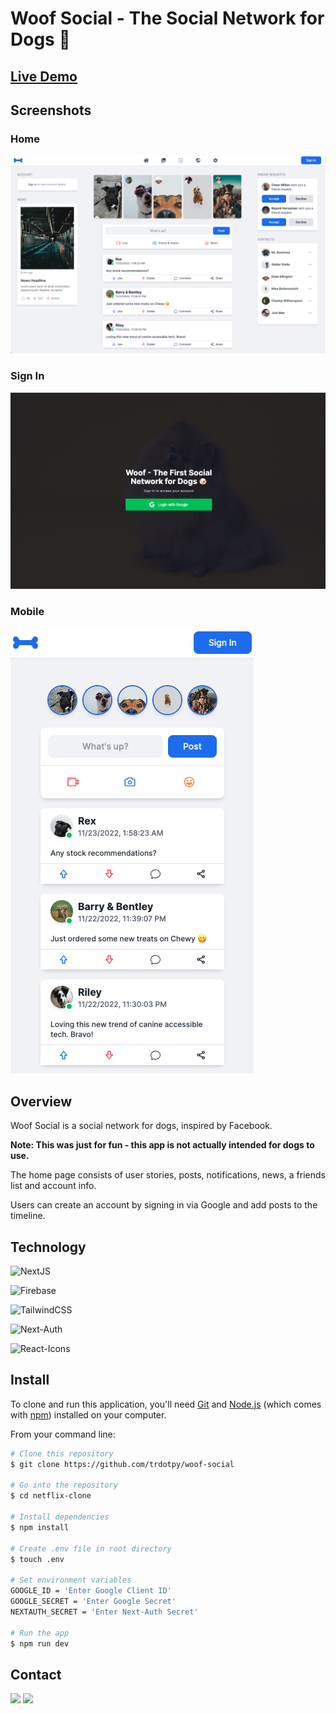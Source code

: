 # Woof Social - The Social Network for Dogs 🐶

## <a href="">Live Demo</a>

## Screenshots

### Home

<img src="./public/woof-ss-home.png">

### Sign In

<img src="./public/woof-ss-login.png">

### Mobile

<img src="./public/woof-ss-mobile.png">

## Overview

Woof Social is a social network for dogs, inspired by Facebook.

**Note: This was just for fun - this app is not actually intended for dogs to use.**

The home page consists of user stories, posts, notifications, news, a friends list and account info.

Users can create an account by signing in via Google and add posts to the timeline.

## Technology

![NextJS](https://img.shields.io/static/v1?style=for-the-badge&message=NextJS&color=black&logo=Next.js&logoColor=white&label=)

![Firebase](https://img.shields.io/static/v1?style=for-the-badge&message=Firebase&color=orange&logo=Firebase&logoColor=yello&label=)

![TailwindCSS](https://img.shields.io/static/v1?style=for-the-badge&message=TailwindCSS&color=blue&logo=TailwindCSS&logoColor=white&label=)

![Next-Auth](https://img.shields.io/static/v1?style=for-the-badge&message=Next-Auth&color=black&logo=NextAuth&logoColor=white&label=)

![React-Icons](https://img.shields.io/static/v1?style=for-the-badge&message=React-Icons&color=blue&logo=React&logoColor=white&label=)

## Install

To clone and run this application, you'll need [Git](https://git-scm.com) and [Node.js](https://nodejs.org/en/download/) (which comes with [npm](http://npmjs.com)) installed on your computer.

From your command line:

```bash
# Clone this repository
$ git clone https://github.com/trdotpy/woof-social

# Go into the repository
$ cd netflix-clone

# Install dependencies
$ npm install

# Create .env file in root directory
$ touch .env

# Set environment variables
GOOGLE_ID = 'Enter Google Client ID'
GOOGLE_SECRET = 'Enter Google Secret'
NEXTAUTH_SECRET = 'Enter Next-Auth Secret'

# Run the app
$ npm run dev
```

## Contact

[<img src='https://img.shields.io/badge/GitHub-100000?style=for-the-badge&logo=github&logoColor=white'>](https://github.com/trdotpy/)
[<img src='https://img.shields.io/badge/Microsoft_Outlook-0078D4?style=for-the-badge&logo=microsoft-outlook&logoColor=white'>](mailto:tanvi.rahman@outlook.com)
